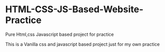 # HTML-CSS-JS-Based-Website-Practice 
Pure Html,css Javascript based project for practice


This is a Vanilla css and javascript based project just for my own practice
